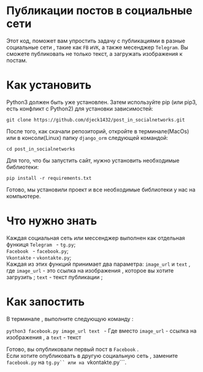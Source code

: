 # Публикации постов в социальные сети 

 Этот код, поможет вам упростить задачу с публикациями в разные социальные сети , такие как ```FB``` и```VK```, 
а также месенджер ```Telegram```. Вы сможете публиковать не только текст, а загружать изображения к постам.

# Как установить 


Python3 должен быть уже установлен. Затем используйте pip (или pip3, есть конфликт с Python2) для установки зависимостей:<br>

``` git clone https://github.com/djeck1432/post_in_socialnetworks.git ```

После того, как скачали репозиторий, откройте в терминале(MacOs) или в консоли(Linux) папку ```django_orm``` следующей командой:<br>

```cd post_in_socialnetworks```

Для того, что бы запустить сайт, нужно установить необходимые библиотеки:<br>

```pip install -r requirements.txt ```

Готово, мы установили проект и все необходимые библиотеки у нас на компьютере.

# Что нужно знать

Каждая социальная сеть или мессенджер выполнен как отдельная функиця 
```Telegram ``` - ```tg.py```;
<br>
```Facebook ``` - ```facebook.py```;
<br>
```Vkontakte``` - ```vkontakte.py```;
<br>
Каждая из этих функций принимает два параметра: ```image_url``` и ```text``` , где 
```image_url``` - это ссылка на изображения , которое вы хотите загрузить ;
```text``` - текст публикации ;

# Как запостить 

В терминале , выполните следующую команду :

```python3 facebook.py image_url text ``` - Где вместо ```image_url``` - ссылка на изображения , а ```text``` - текст

Готово, вы опубликовали первый пост в ```Facebook``` .
<br>
Если хотите опубликовать в другую социальную сеть , замените ```facebook.py``` на ```tg.py`` или на ```vkontakte.py```.

